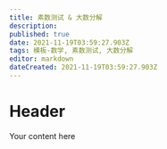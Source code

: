```yaml
---
title: 素数测试 & 大数分解
description: 
published: true
date: 2021-11-19T03:59:27.903Z
tags: 模板-数学, 素数测试, 大数分解
editor: markdown
dateCreated: 2021-11-19T03:59:27.903Z
---
```


# Header
Your content here